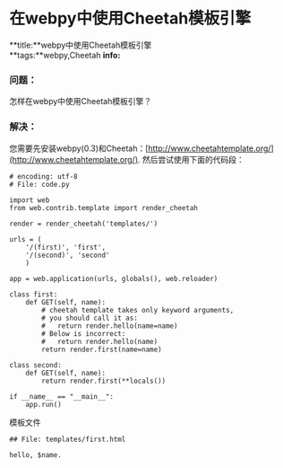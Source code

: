 # 在webpy中使用Cheetah模板引擎
**title:**webpy中使用Cheetah模板引擎  
**tags:**webpy,Cheetah
**info:**  

### 问题：
怎样在webpy中使用Cheetah模板引擎？

### 解决：

您需要先安装webpy(0.3)和Cheetah：[http://www.cheetahtemplate.org/](http://www.cheetahtemplate.org/). 然后尝试使用下面的代码段：

    # encoding: utf-8
    # File: code.py

    import web
    from web.contrib.template import render_cheetah

    render = render_cheetah('templates/')

    urls = (
        '/(first)', 'first',
        '/(second)', 'second'
        )

    app = web.application(urls, globals(), web.reloader)

    class first:
        def GET(self, name):
            # cheetah template takes only keyword arguments,
            # you should call it as:
            #   return render.hello(name=name)
            # Below is incorrect:
            #   return render.hello(name)
            return render.first(name=name)

    class second:
        def GET(self, name):
            return render.first(**locals())

    if __name__ == "__main__":
        app.run()

模板文件

    ## File: templates/first.html

    hello, $name.
